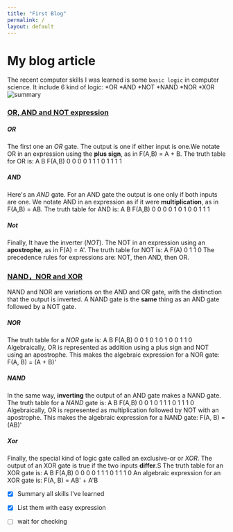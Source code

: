```yaml
---
title: "First Blog"
permalink: /
layout: default
---
```


# My blog article


The recent computer skills I was learned is some `basic logic` in computer science.
It include 6 kind of logic:
*OR
*AND
*NOT
*NAND
*NOR
*XOR
![summary](https://facweb.cse.msu.edu/cbowen/cse320/circuit2/slides/Slide28.PNG)

### [OR, AND and NOT expression](https://facweb.cse.msu.edu/cbowen/cse320/circuit1/video/circuitsM.mp4)
##### OR
The first one an *OR* gate. The output is one if either input is one.We notate OR in an expression using the **plus sign**, as in F(A,B) = A + B. The truth table for OR is:
A	B	F(A,B)
0	0	0
0	1	1
1	0	1
1	1	1

##### AND
Here's an *AND* gate. For an AND gate the output is one only if both inputs are one. We notate AND in an expression as if it were **multiplication**, as in F(A,B) = AB. The truth table for AND is:
A	B	F(A,B)
0	0	0
0	1	0
1	0	0
1	1	1

##### Not
Finally, It have the inverter (*NOT*). The NOT in an expression using an **apostrophe**, as in F(A) = A'. The truth table for NOT is:
A	F(A)
0	1
1	0
The precedence rules for expressions are: NOT, then AND, then OR.

### [NAND，NOR and XOR](https://facweb.cse.msu.edu/cbowen/cse320/circuit2/video/nandM.mp4)
NAND and NOR are variations on the AND and OR gate, with the distinction that the output is inverted. A NAND gate is the **same** thing as an AND gate followed by a NOT gate.

##### NOR
The truth table for a *NOR* gate is:
A	B	F(A,B)
0	0	1
0	1	0
1	0	0
1	1	0
Algebraically, OR is represented as addition using a plus sign and NOT using an apostrophe. This makes the algebraic expression for a NOR gate:
F(A, B) = (A + B)'

##### NAND
In the same way, **inverting** the output of an AND gate makes a NAND gate. The truth table for a *NAND* gate is:
A	B	F(A,B)
0	0	1
0	1	1
1	0	1
1	1	0
Algebraically, OR is represented as multiplication followed by NOT with an apostrophe. This makes the algebraic expression for a NAND gate:
F(A, B) = (AB)'

##### Xor
Finally, the special kind of logic gate called an exclusive-or or *XOR*. The output of an XOR gate is true if the two inputs **differ**.S
The truth table for an XOR gate is:
A	B	F(A,B)
0	0	0
0	1	1
1	0	1
1	1	0
An algebraic expression for an XOR gate is:
F(A, B) = AB' + A'B

- [x] Summary all skills I've learned
- [x] List them with easy expression
- [ ] wait for checking

